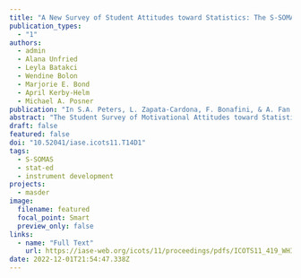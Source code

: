 ```yaml
---
title: "A New Survey of Student Attitudes toward Statistics: The S-SOMAS"
publication_types:
  - "1"
authors:
  - admin
  - Alana Unfried
  - Leyla Batakci
  - Wendine Bolon
  - Marjorie E. Bond
  - April Kerby-Helm
  - Michael A. Posner
publication: "In S.A. Peters, L. Zapata-Cardona, F. Bonafini, & A. Fan (Eds.), *Bridging the Gap: Empowering & Educating Today’s Learners in Statistics. Proceedings of the Eleventh International Conference on Teaching Statistics (ICOTS11 2022)*"
abstract: "The Student Survey of Motivational Attitudes toward Statistics is a new instrument designed to measure affective outcomes in statistics education. This instrument is grounded in the established Expectancy-Value Theory of motivation and is being developed using a rigorous process. This paper provides an overview of the four pilot studies that have been conducted during the survey development process. Additionally, a description of the methods used for analyzing the data and the way the results are used to holistically make decisions about revisions to the survey is included. Brief confirmatory factor analysis results are included from two pilot studies to demonstrate that substantial progress has been made on the development. Once finalized (Spring 2023), the survey will be made freely available."
draft: false
featured: false
doi: "10.52041/iase.icots11.T14D1"
tags:
  - S-SOMAS
  - stat-ed
  - instrument development
projects:
  - masder
image:
  filename: featured
  focal_point: Smart
  preview_only: false
links:
  - name: "Full Text"
    url: https://iase-web.org/icots/11/proceedings/pdfs/ICOTS11_419_WHITAKER.pdf
date: 2022-12-01T21:54:47.338Z
---
```

